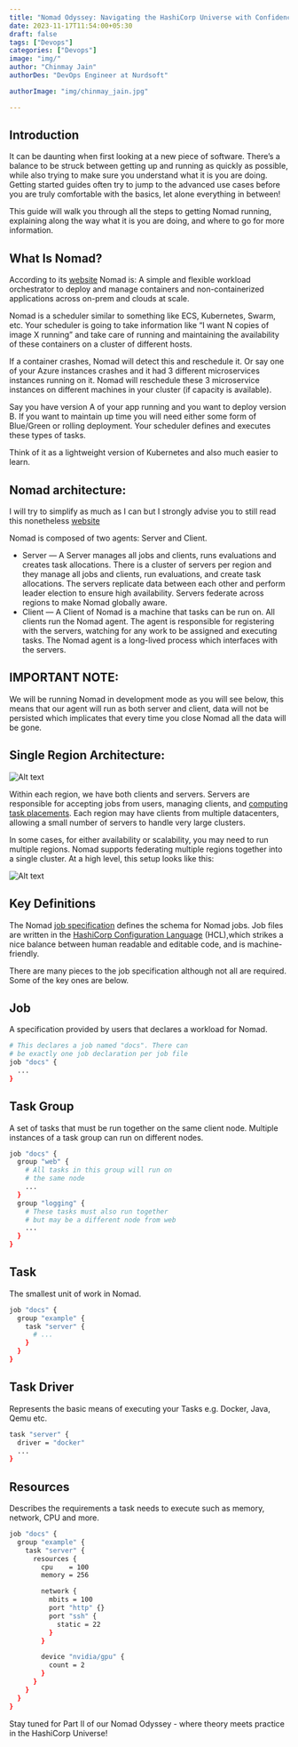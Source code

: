 ```yaml
---
title: "Nomad Odyssey: Navigating the HashiCorp Universe with Confidence Part-I"
date: 2023-11-17T11:54:00+05:30
draft: false
tags: ["Devops"]
categories: ["Devops"]
image: "img/"
author: "Chinmay Jain"
authorDes: "DevOps Engineer at Nurdsoft"

authorImage: "img/chinmay_jain.jpg"

---
```


## Introduction

It can be daunting when first looking at a new piece of software. There’s a balance to be struck between getting up and running as quickly as possible, while also trying to make sure you understand what it is you are doing. Getting started guides often try to jump to the advanced use cases before you are truly comfortable with the basics, let alone everything in between!

This guide will walk you through all the steps to getting Nomad running, explaining along the way what it is you are doing, and where to go for more information.

## What Is Nomad?
 According to its [website](https://www.nomadproject.io/) Nomad is:
 A simple and flexible workload orchestrator to deploy and manage containers and non-containerized applications across on-prem and clouds at scale.

 Nomad is a scheduler similar to something like ECS, Kubernetes, Swarm, etc. Your scheduler is going to take information like “I want N copies of image X running” and take care of running and maintaining the availability of these containers on a cluster of different hosts.

If a container crashes, Nomad will detect this and reschedule it. Or say one of your Azure instances crashes and it had 3 different microservices instances running on it. Nomad will reschedule these 3 microservice instances on different machines in your cluster (if capacity is available).

Say you have version A of your app running and you want to deploy version B. If you want to maintain up time you will need either some form of Blue/Green or rolling deployment. Your scheduler defines and executes these types of tasks.

Think of it as a lightweight version of Kubernetes and also much easier to learn.

## Nomad architecture:
I will try to simplify as much as I can but I strongly advise you to still read this nonetheless [website](https://developer.hashicorp.com/nomad/docs/concepts/architecture/)

Nomad is composed of two agents: Server and Client.

- Server — A Server manages all jobs and clients, runs         evaluations and creates task allocations. There is a cluster of servers per region and they manage all jobs and clients, run evaluations, and create task allocations. The servers replicate data between each other and perform leader election to ensure high availability. Servers federate across regions to make Nomad globally aware.
- Client — A Client of Nomad is a machine that tasks can be run on. All clients run the Nomad agent. The agent is responsible for registering with the servers, watching for any work to be assigned and executing tasks. The Nomad agent is a long-lived process which interfaces with the servers.

## IMPORTANT NOTE:
We will be running Nomad in development mode as you will see below, this means that our agent will run as both server and client, data will not be persisted which implicates that every time you close Nomad all the data will be gone.

## Single Region Architecture:

![Alt text](https://miro.medium.com/v2/resize:fit:1100/format:webp/0*muwgfRjcuDnix2QE.png "Nomad single region")

Within each region, we have both clients and servers. Servers are responsible for accepting jobs from users, managing clients, and [computing task placements](https://developer.hashicorp.com/nomad/docs/concepts/scheduling/scheduling/). Each region may have clients from multiple datacenters, allowing a small number of servers to handle very large clusters.

In some cases, for either availability or scalability, you may need to run multiple regions. Nomad supports federating multiple regions together into a single cluster. At a high level, this setup looks like this:

![Alt text](https://miro.medium.com/v2/resize:fit:1100/format:webp/0*koN8pBJWncaZU-RX.png "Hashicorp’s Nomad Multiple Region Server Setup")

## Key Definitions

The Nomad [job specification](https://developer.hashicorp.com/nomad/docs/job-specification/) defines the schema for Nomad jobs. Job files are written in the [HashiCorp Configuration Language](https://github.com/hashicorp/hcl/) (HCL),which strikes a nice balance between human readable and editable code, and is machine-friendly.

There are many pieces to the job specification although not all are required. Some of the key ones are below.

## Job
A specification provided by users that declares a workload for Nomad.

```bash
# This declares a job named "docs". There can
# be exactly one job declaration per job file
job "docs" {
  ...
}
```

## Task Group
A set of tasks that must be run together on the same client node. Multiple instances of a task group can run on different nodes.

```bash
job "docs" {
  group "web" {
    # All tasks in this group will run on 
    # the same node
    ...
  }
  group "logging" {
    # These tasks must also run together 
    # but may be a different node from web
    ...
  }
}
```

## Task
The smallest unit of work in Nomad.

```bash
job "docs" {
  group "example" {
    task "server" {
      # ...
    }
  }
}
```

## Task Driver
Represents the basic means of executing your Tasks e.g. Docker, Java, Qemu etc.

```bash
task "server" {
  driver = "docker"
  ...
}
```

## Resources
Describes the requirements a task needs to execute such as memory, network, CPU and more.

```bash
job "docs" {
  group "example" {
    task "server" {
      resources {
        cpu    = 100
        memory = 256

        network {
          mbits = 100
          port "http" {}
          port "ssh" {
            static = 22
          }
        }

        device "nvidia/gpu" {
          count = 2
        }
      }
    }
  }
}
```
Stay tuned for Part II of our Nomad Odyssey - where theory meets practice in the HashiCorp Universe!
